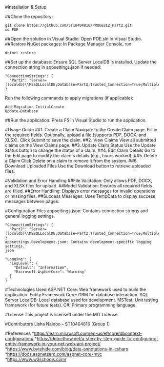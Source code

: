 ﻿
#Installation & Setup

##Clone the repository:

```
git clone https://github.com/ST10404816/PROG6212_Part2.git
cd POE
```
##Open the solution in Visual Studio:
Open POE.sln in Visual Studio.
##Restore NuGet packages: In Package Manager Console, run:

```
dotnet restore
```
##Set up the database:
Ensure SQL Server LocalDB is installed.
Update the connection string in appsettings.json if needed:
```
"ConnectionStrings": {
  "Part2": "Server=(localdb)\\MSSQLLocalDB;Database=Part2;Trusted_Connection=True;MultipleActiveResultSets=True"
}
```
Run the following commands to apply migrations (if applicable):
```
Add-Migration InitialCreate
Update-Database
```
##Run the application: Press F5 in Visual Studio to run the application.

#Usage Guide
##1. Create a Claim
Navigate to the Create Claim page.
Fill in the required fields.
Optionally, upload a file (supports PDF, DOCX, and XLSX).
Click Submit to save the claim.
##2. View Claims
View all submitted claims on the View Claims page.
##3. Update Claim Status
Use the Update Status button to change the status of a claim.
##4. Edit Claim Details
Go to the Edit page to modify the claim's details (e.g., hours worked).
##5. Delete a Claim
Click Delete on a claim to remove it from the system.
##6. Download Uploaded Files
Use the Download button to retrieve uploaded files.

#Validation and Error Handling
##File Validation: 
Only allows PDF, DOCX, and XLSX files for upload.
##Model Validation: 
Ensures all required fields are filled.
##Error Handling: 
Displays error messages for invalid operations or missing files.
##Success Messages: 
Uses TempData to display success messages between pages.

#Configuration Files
appsettings.json: Contains connection strings and general logging settings.
```
"ConnectionStrings": {
  "Part2": "Server=(localdb)\\MSSQLLocalDB;Database=Part2;Trusted_Connection=True;MultipleActiveResultSets=True"
}
appsettings.Development.json: Contains development-specific logging settings.
json
```
```
"Logging": {
  "LogLevel": {
    "Default": "Information",
    "Microsoft.AspNetCore": "Warning"
  }
}
```
#Technologies Used
ASP.NET Core: Web framework used to build the application.
Entity Framework Core: ORM for database interaction.
SQL Server LocalDB: Local database used for development.
MSTest: Unit testing framework (for future tests).
C#: Primary programming language.

#License
This project is licensed under the MIT License.

#Contributors
Lisha Naidoo – ST10404816 (Group 1)

#References
*https://learn.microsoft.com/en-us/ef/core/dbcontext-configuration/
*https://dotnethow.net/a-step-by-step-guide-to-configuring-entity-framework-in-your-net-web-api-project/
*https://www.bytehide.com/blog/data-annotations-in-csharp
*https://docs.aspnetzero.com/aspnet-core-mvc
*https://www.w3schools.com/




